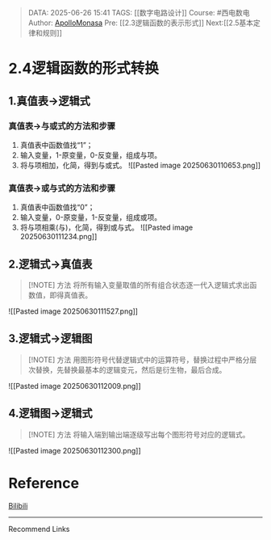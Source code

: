 > DATA: 2025-06-26 15:41
> TAGS: [[数字电路设计]]
> Course: #西电数电 
> Author: [ApolloMonasa](https://github.com/ApolloMonasa)
> Pre: [[2.3逻辑函数的表示形式]]
> Next:[[2.5基本定律和规则]]


# 2.4逻辑函数的形式转换
## 1.真值表->逻辑式
### 真值表->与或式的方法和步骤
1. 真值表中函数值找“1”；
2. 输入变量，1-原变量，0-反变量，组成与项。
3. 将与项相加，化简，得到与或式。
![[Pasted image 20250630110653.png]]
### 真值表->或与式的方法和步骤
1. 真值表中函数值找“0”；
2. 输入变量，0-原变量，1-反变量，组成或项。
3. 将与项相乘(与)，化简，得到或与式。
![[Pasted image 20250630111234.png]]
## 2.逻辑式->真值表
> [!NOTE] 方法
> 将所有输入变量取值的所有组合状态逐一代入逻辑式求出函数值，即得真值表。

![[Pasted image 20250630111527.png]]

## 3.逻辑式->逻辑图

> [!NOTE] 方法
> 用图形符号代替逻辑式中的运算符号，替换过程中严格分层次替换，先替换最基本的逻辑变元，然后是衍生物，最后合成。

![[Pasted image 20250630112009.png]]

## 4.逻辑图->逻辑式

> [!NOTE] 方法
> 将输入端到输出端逐级写出每个图形符号对应的逻辑式。

![[Pasted image 20250630112300.png]]
# Reference
[Bilibili](【【西安电子科技大学】数字逻辑与集成设计|数字电路】https://www.bilibili.com/video/BV1Am4y1D7VP?p=12&vd_source=bf539df4a6ae0f9adeb837e24e051caf)

---
Recommend Links

